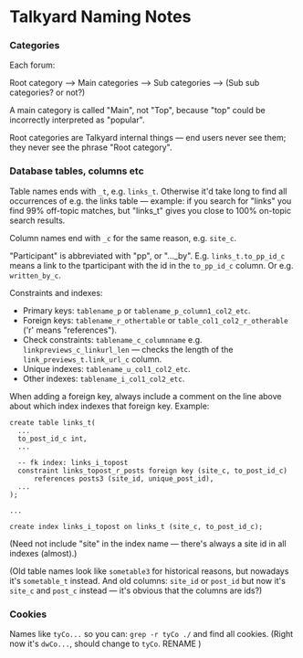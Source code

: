 Talkyard Naming Notes
==========================

### Categories

Each forum:

Root category —> Main categories —> Sub categories —> (Sub sub categories? or not?)

A main category is called "Main", not "Top", because "top" could be
incorrectly interpreted as "popular".

Root categories are Talkyard internal things — end users never see them;
they never see the phrase "Root category".



### Database tables, columns etc

Table names ends with `_t`, e.g. `links_t`. Otherwise it'd take long to find
all occurrences of e.g. the links table — example: if you search for "links"
you find 99% off-topic matches, but "links_t" gives you close to 100%
on-topic search results.

Column names end with `_c` for the same reason, e.g. `site_c`.

"Participant" is abbreviated with "pp", or "..._by". E.g. `links_t.to_pp_id_c` means
a link to the tparticipant with the id in the `to_pp_id_c` column.
Or e.g. `written_by_c`.

Constraints and indexes:

 - Primary keys: `tablename_p` or `tablename_p_column1_col2_etc`.
 - Foreign keys: `tablename_r_othertable` or `table_col1_col2_r_otherable`
   ('r' means "references").
 - Check constraints: `tablename_c_columnname` e.g. `linkpreviews_c_linkurl_len` — checks the
   length of the `link_previews_t.link_url_c` column.
 - Unique indexes: `tablename_u_col1_col2_etc`.
 - Other indexes: `tablename_i_col1_col2_etc`.

When adding a foreign key, always include a comment on the line above
about which index indexes that foreign key. Example:

```
create table links_t(
  ...
  to_post_id_c int,
  ...

  -- fk index: links_i_topost
  constraint links_topost_r_posts foreign key (site_c, to_post_id_c)
      references posts3 (site_id, unique_post_id),
  ...
);

...

create index links_i_topost on links_t (site_c, to_post_id_c);
```

(Need not include "site" in the index name — there's always a site id in all indexes (almost).)


(Old table names look like `sometable3` for historical reasons,
but nowadays it's `sometable_t` instead.
And old columns: `site_id` or `post_id` but now it's `site_c` and `post_c` instead
— it's obvious that the columns are ids?)



### Cookies

Names like `tyCo...` so you can: `grep -r tyCo ./` and find all cookies.
(Right now it's `dwCo...`, should change to `tyCo`. RENAME )
